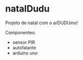 # natalDudu
Projeto de natal com o arDUDUino! 

Componentes:
- sensor PIR
- autofalante
- arduino uno
